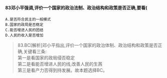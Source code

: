 #### 83邓小平强调,评价一个国家的政治法制、政治结构和政策是否正确,要看(
    A.是否符合民主的一般模式
    B.国家的政局是否稳定
    C.能否增进人民的团结
    D.人民的收入是否增加
>   83.BC[解析]邓小平指出,评价一个国家的政治体制、政治结构和政策是否正确,关键看三条:    
    第一是看国家的政局侵否稳定  
    第二是看能否增进人民的线,改善人民的生茜  
    第三是看产力否得到持发展。故本题选择BC。  
    